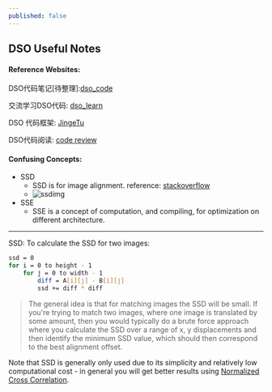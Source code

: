 ```yaml
---
published: false
---
```

## DSO Useful Notes

#### Reference Websites:

DSO代码笔记[待整理]:[dso_code](https://blog.csdn.net/a356337092/article/details/83339652)

交流学习DSO代码: [dso_learn](https://blog.csdn.net/huang826144283/article/details/78880675)

DSO 代码框架: [JingeTu](https://www.cnblogs.com/JingeTU/p/8329780.html)

DSO代码阅读: [code review](https://x007dwd.github.io/2017/02/28/dso-slam/)

#### Confusing Concepts:

* SSD
    - SSD is for image alignment. reference: [stackoverflow](https://stackoverflow.com/questions/26011224/how-does-sum-of-squared-difference-algorithm-work)
    - ![ssdimg](https://www.westgard.com/images/Westgard/lesson/zstat35f2.jpg)
* SSE
    - SSE is a concept of computation, and compiling, for optimization on different architecture.


---
SSD: To calculate the SSD for two images:
```sh
ssd = 0
for i = 0 to height - 1
    for j = 0 to width - 1
        diff = A[i][j] - B[i][j]
        ssd += diff * diff
```
> The general idea is that for matching images the SSD will be small. If you're trying to match two images, where one image is translated by some amount, then you would typically do a brute force approach where you calculate the SSD over a range of x, y displacements and then identify the minimum SSD value, which should then correspond to the best alignment offset.

Note that SSD is generally only used due to its simplicity and relatively low computational cost - in general you will get better results using [Normalized Cross Correlation](https://en.wikipedia.org/wiki/Cross-correlation#Normalized_cross-correlation).
